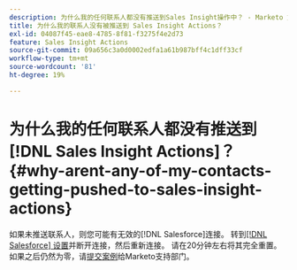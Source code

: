 ```yaml
---
description: 为什么我的任何联系人都没有推送到Sales Insight操作中？ - Marketo 文档 - 产品文档
title: 为什么我的联系人没有被推送到 Sales Insight Actions？
exl-id: 04087f45-eae8-4785-8f81-f3275f4e2d73
feature: Sales Insight Actions
source-git-commit: 09a656c3a0d0002edfa1a61b987bff4c1dff33cf
workflow-type: tm+mt
source-wordcount: '81'
ht-degree: 19%

---
```


# 为什么我的任何联系人都没有推送到[!DNL Sales Insight Actions]？ {#why-arent-any-of-my-contacts-getting-pushed-to-sales-insight-actions}

如果未推送联系人，则您可能有无效的[!DNL Salesforce]连接。 转到[[!DNL Salesforce] 设置](https://toutapp.com/login)并断开连接，然后重新连接。 请在20分钟左右将其完全重置。 如果之后仍然为零，请[提交案例](https://nation.marketo.com/t5/Support/ct-p/Support#)给Marketo支持部门。
